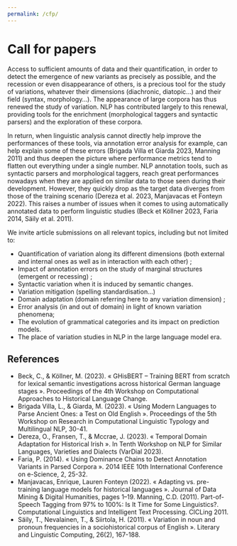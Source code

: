 ```yaml
---
permalink: /cfp/
---
```


Call for papers
===============

Access to sufficient amounts of data and their quantification, in order to
detect the emergence of new variants as precisely as possible, and the recession
or even disappearance of others, is a precious tool for the study of variations,
whatever their dimensions (diachronic, diatopic…) and their field (syntax,
morphology…). The appearance of large corpora has thus renewed the study of
variation. NLP has contributed largely to this renewal, providing tools for the
enrichment (morphological taggers and syntactic parsers) and the exploration of
these corpora.

In return, when linguistic analysis cannot directly help improve the
performances of these tools, via annotation error analysis for example, can help
explain some of these errors (Brigada Villa et Giarda 2023, Manning 2011) and
thus deepen the picture where performance metrics tend to flatten out everything
under a single number. NLP annotation tools, such as syntactic parsers and
morphological taggers, reach great performances nowadays when they are applied
on similar data to those seen during their development. However, they quickly
drop as the target data diverges from those of the training scenario (Dereza et
al. 2023, Manjavacas et Fonteyn 2022). This raises a number of issues when it
comes to using automatically annotated data to perform linguistic studies (Beck
et Köllner 2023, Faria 2014, Säily et al. 2011).

We invite article submissions on all relevant topics, including but not limited
to:

- Quantification of variation along its different dimensions (both external and
  internal ones as well as in interaction with each other) ;
- Impact of annotation errors on the study of marginal structures (emergent or
  recessing) ;
- Syntactic variation when it is induced by semantic changes.
- Variation mitigation (spelling standardisation...)
- Domain adaptation (domain referring here to any variation dimension) ;
- Error analysis (in and out of domain) in light of known variation phenomena;
- The evolution of grammatical categories and its impact on prediction models.
- The place of variation studies in NLP in the large language model era.

## References

- Beck, C., & Köllner, M. (2023). « GHisBERT – Training BERT from scratch for
  lexical semantic investigations across historical German language stages ».
  Proceedings of the 4th Workshop on Computational Approaches to Historical
  Language Change.
- Brigada Villa, L., & Giarda, M. (2023). « Using Modern Languages to Parse
  Ancient Ones: a Test on Old English ». Proceedings of the 5th Workshop on
  Research in Computational Linguistic Typology and Multilingual NLP, 30-41.
- Dereza, O., Fransen, T., & Mccrae, J. (2023). « Temporal Domain Adaptation for
  Historical Irish ». In Tenth Workshop on NLP for Similar Languages, Varieties
  and Dialects (VarDial 2023).
- Faria, P. (2014). « Using Dominance Chains to Detect Annotation Variants in
  Parsed Corpora ». 2014 IEEE 10th International Conference on e-Science, 2,
  25-32.
- Manjavacas, Enrique, Lauren Fonteyn (2022). « Adapting vs. pre-training
  language models for historical languages ». Journal of Data Mining & Digital
  Humanities, pages 1–19. Manning, C.D. (2011). Part-of-Speech Tagging from 97%
  to 100%: Is It Time for Some Linguistics?. Computational Linguistics and
  Intelligent Text Processing. CICLing 2011.
- Säily, T., Nevalainen, T., & Siirtola, H. (2011). « Variation in noun and
  pronoun frequencies in a sociohistorical corpus of English ». Literary and
  Linguistic Computing, 26(2), 167-188.
